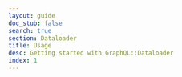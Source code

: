 ```yaml
---
layout: guide
doc_stub: false
search: true
section: Dataloader
title: Usage
desc: Getting started with GraphQL::Dataloader
index: 1
---
```

